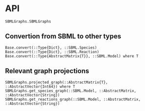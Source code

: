 # API

```@docs
SBMLGraphs.SBMLGraphs
```

## Convertion from SBML to other types

```@docs
Base.convert(::Type{Dict}, ::SBML.Species)
Base.convert(::Type{Dict}, ::SBML.Reaction)
Base.convert(::Type{AbstractMatrix{T}}, ::SBML.Model) where T
```

## Relevant graph projections

```@docs
SBMLGraphs.projected_graph(::AbstractMatrix{T}, ::AbstractVector{Int64}) where T
SBMLGraphs.get_species_graph(::SBML.Model, ::AbstractMatrix, ::AbstractVector{String})
SBMLGraphs.get_reactions_graph(::SBML.Model, ::AbstractMatrix, ::AbstractVector{String})
```

